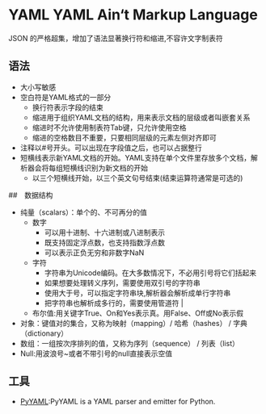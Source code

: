 # YAML YAML Ain‘t Markup Language

JSON 的严格超集，增加了语法显著换行符和缩进,不容许文字制表符

## 语法

* 大小写敏感
* 空白符是YAML格式的一部分
  - 换行符表示字段的结束
  - 缩进用于组织YAML文档的结构，用来表示文档的层级或者叫嵌套关系
  - 缩进时不允许使用制表符Tab键，只允许使用空格
  - 缩进的空格数目不重要，只要相同层级的元素左侧对齐即可
* 注释以#号开头。可以出现在字段值之后，也可以占据整行
* 短横线表示新YAML文档的开始。YAML支持在单个文件里存放多个文档，解析器会将每组短横线识别为新文档的开始
  - 以三个短横线开始，以三个英文句号结束(结束运算符通常是可选的)

##　数据结构

* 纯量（scalars）：单个的、不可再分的值
  - 数字
    + 可以用十进制、十六进制或八进制表示
    + 既支持固定浮点数，也支持指数浮点数
    + 可以表示正负无穷和非数字NaN
  - 字符
    + 字符串为Unicode编码。在大多数情况下，不必用引号将它们括起来
    + 如果想要处理转义序列，需要使用双引号的字符串
    + 使用大于号，可以指定字符串块,解析器会解析成单行字符串
    + 把字符串也解析成多行的，需要使用管道符  |
  - 布尔值:用关键字True、On和Yes表示真。用False、Off或No表示假
* 对象：键值对的集合，又称为映射（mapping）/ 哈希（hashes） / 字典（dictionary）
* 数组：一组按次序排列的值，又称为序列（sequence） / 列表（list）
* Null:用波浪号~或者不带引号的null直接表示空值

## 工具

* [PyYAML](https://pyyaml.org/wiki/PyYAML):PyYAML is a YAML parser and emitter for Python.
